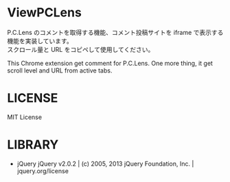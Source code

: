 # ViewPCLens

P.C.Lens のコメントを取得する機能、コメント投稿サイトを iframe で表示する機能を実装しています。  
スクロール量と URL をコピペして使用してください。

This Chrome extension get comment for P.C.Lens.
One more thing, it get scroll level and URL from active tabs.

# LICENSE

MIT License

# LIBRARY

- jQuery
  jQuery v2.0.2 | (c) 2005, 2013 jQuery Foundation, Inc. | jquery.org/license
